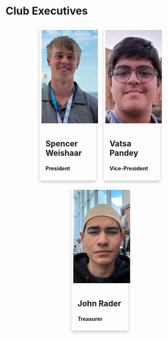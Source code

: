 # Club Executives

<style>
.card {
  box-shadow: 0 4px 8px 0 rgba(0,0,0,0.2);
  transition: 0.3s;
  width: 30%;
  border-radius: 5px;
  margin: 10px;
}

.card:hover {
  box-shadow: 0 8px 16px 0 rgba(0,0,0,0.2);
}

.card img {
  border-radius: 5px 5px 0 0;
  padding: 5px;
  height: 250px;       /* fixed height */
  width: 100%;
  object-fit: cover;   /* crops without stretching */
}

.container {
  padding: 5px 16px;
}

.row {
  display: flex;
  justify-content: center;
  flex-wrap: wrap;
}
</style>

<div class="row">
  <div class="card">
    <img src="assets/spencer.png" alt="Avatar">
    <div class="container">
      <h2><b>Spencer Weishaar</b></h2> 
      <h4>President</h4>
    </div>
  </div>

  <div class="card">
    <img src="assets/vatsa.webp" alt="Avatar">
    <div class="container">
      <h2><b>Vatsa Pandey</b></h2> 
      <h4>Vice-President</h4>
    </div>
  </div>

  <div class="card">
    <img src="assets/john.webp" alt="Avatar">
    <div class="container">
      <h2><b>John Rader</b></h2> 
      <h4>Treasurer</h4>
    </div>
  </div>
</div>
